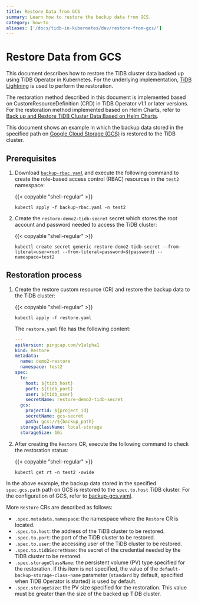 ```yaml
---
title: Restore Data from GCS
summary: Learn how to restore the backup data from GCS.
category: how-to
aliases: ['/docs/tidb-in-kubernetes/dev/restore-from-gcs/']
---
```


# Restore Data from GCS

This document describes how to restore the TiDB cluster data backed up using TiDB Operator in Kubernetes. For the underlying implementation, [TiDB Lightning](https://pingcap.com/docs/stable/how-to/get-started/tidb-lightning/#tidb-lightning-tutorial) is used to perform the restoration.

The restoration method described in this document is implemented based on CustomResourceDefinition (CRD) in TiDB Operator v1.1 or later versions. For the restoration method implemented based on Helm Charts, refer to [Back up and Restore TiDB Cluster Data Based on Helm Charts](backup-and-restore-using-helm-charts.md).

This document shows an example in which the backup data stored in the specified path on [Google Cloud Storage (GCS)](https://cloud.google.com/storage/docs/) is restored to the TiDB cluster.

## Prerequisites

1. Download [`backup-rbac.yaml`](https://github.com/pingcap/tidb-operator/blob/master/manifests/backup/backup-rbac.yaml) and execute the following command to create the role-based access control (RBAC) resources in the `test2` namespace:

    {{< copyable "shell-regular" >}}

    ```shell
    kubectl apply -f backup-rbac.yaml -n test2
    ```

2. Create the `restore-demo2-tidb-secret` secret which stores the root account and password needed to access the TiDB cluster:

    {{< copyable "shell-regular" >}}

    ```shell
    kubectl create secret generic restore-demo2-tidb-secret --from-literal=user=root --from-literal=password=${password} --namespace=test2
    ```

## Restoration process

1. Create the restore custom resource (CR) and restore the backup data to the TiDB cluster:

    {{< copyable "shell-regular" >}}

    ```shell
    kubectl apply -f restore.yaml
    ```

    The `restore.yaml` file has the following content:

    ```yaml
    ---
    apiVersion: pingcap.com/v1alpha1
    kind: Restore
    metadata:
      name: demo2-restore
      namespace: test2
    spec:
      to:
        host: ${tidb_host}
        port: ${tidb_port}
        user: ${tidb_user}
        secretName: restore-demo2-tidb-secret
      gcs:
        projectId: ${project_id}
        secretName: gcs-secret
        path: gcs://${backup_path}
      storageClassName: local-storage
      storageSize: 1Gi
    ```

2. After creating the `Restore` CR, execute the following command to check the restoration status:

    {{< copyable "shell-regular" >}}

     ```shell
     kubectl get rt -n test2 -owide
     ```

In the above example, the backup data stored in the specified `spec.gcs.path` path on GCS is restored to the `spec.to.host` TiDB cluster. For the configuration of GCS, refer to [backup-gcs.yaml](backup-to-gcs.md#ad-hoc-backup-process).

More `Restore` CRs are described as follows:

* `.spec.metadata.namespace`: the namespace where the `Restore` CR is located.
* `.spec.to.host`: the address of the TiDB cluster to be restored.
* `.spec.to.port`: the port of the TiDB cluster to be restored.
* `.spec.to.user`: the accessing user of the TiDB cluster to be restored.
* `.spec.to.tidbSecretName`: the secret of the credential needed by the TiDB cluster to be restored.
* `.spec.storageClassName`: the persistent volume (PV) type specified for the restoration. If this item is not specified, the value of the `default-backup-storage-class-name` parameter (`standard` by default, specified when TiDB Operator is started) is used by default.
* `.spec.storageSize`: the PV size specified for the restoration. This value must be greater than the size of the backed up TiDB cluster.
